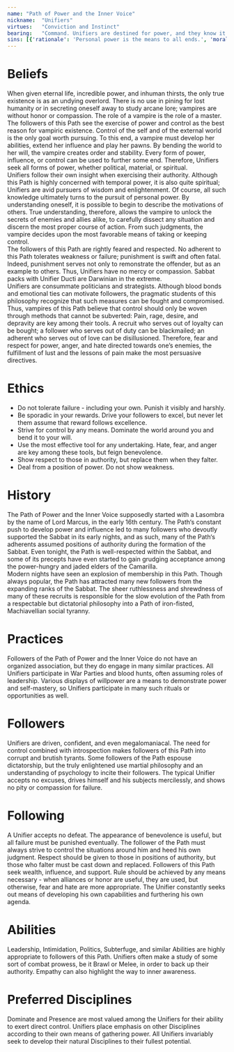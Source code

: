 ```yaml
---
name: "Path of Power and the Inner Voice"
nickname:  "Unifiers"
virtues:   "Conviction and Instinct"
bearing:   "Command. Unifiers are destined for power, and they know it. Those around them can feel their commanding presence. Their bearing modifier affects rolls to command or lead others."
sins: [{'rationale': 'Personal power is the means to all ends.', 'moral-guideline': 'Turning down the opportunity for power', 'rating': 1}, {'rationale': 'Failure is instructive only when used as a negative example.', 'moral-guideline': 'Not punishing failure', 'rating': 2}, {'rationale': 'Power must be seized. Be iron-fisted and resolute.', 'moral-guideline': 'Not using the most effective tools for control', 'rating': 3}, {'rationale': 'Be right and you will be vindicated. Follow a fool and you will suffer for it.', 'moral-guideline': 'Submitting to the error of others', 'rating': 4}, {'rationale': 'Do not hesitate to eliminate those who would stand against you.', 'moral-guideline': 'Failing to kill when it’s in your interests', 'rating': 5}, {'rationale': 'Succeed, or die.', 'moral-guideline': 'Accepting defeat', 'rating': 6}, {'rationale': 'Always gain something from your actions.', 'moral-guideline': 'Helping others when it is not to your advantage', 'rating': 7}, {'rationale': 'Give the respect that is due, that you might learn something in turn.', 'moral-guideline': 'Failing to respect your superiors', 'rating': 8}, {'rationale': 'Reward competence as an incentive, but do so sparingly.', 'moral-guideline': 'Treating your underlings poorly', 'rating': 9}, {'rationale': 'Dereliction of responsibility is a failure to lead properly.', 'moral-guideline': 'Denying responsibility for your actions', 'rating': 10}]
---
```


# Beliefs
When given eternal life, incredible power, and inhuman thirsts, the only true existence is as an undying overlord. There is no use in pining for lost humanity or in secreting oneself away to study arcane lore; vampires are without honor or compassion. The role of a vampire is the role of a master.<br>The followers of this Path see the exercise of power and control as the best reason for vampiric existence. Control of the self and of the external world is the only goal worth pursuing. To this end, a vampire must develop her abilities, extend her influence and play her pawns. By bending the world to her will, the vampire creates order and stability. Every form of power, influence, or control can be used to further some end. Therefore, Unifiers seek all forms of power, whether political, material, or spiritual.<br>Unifiers follow their own insight when exercising their authority. Although this Path is highly concerned with temporal power, it is also quite spiritual; Unifiers are avid pursuers of wisdom and enlightenment. Of course, all such knowledge ultimately turns to the pursuit of personal power. By understanding oneself, it is possible to begin to describe the motivations of others. True understanding, therefore, allows the vampire to unlock the secrets of enemies and allies alike, to carefully dissect any situation and discern the most proper course of action. From such judgments, the vampire decides upon the most favorable means of taking or keeping control.<br>The followers of this Path are rightly feared and respected. No adherent to this Path tolerates weakness or failure; punishment is swift and often fatal. Indeed, punishment serves not only to remonstrate the offender, but as an example to others. Thus, Unifiers have no mercy or compassion. Sabbat packs with Unifier Ducti are Darwinian in the extreme.<br>Unifiers are consummate politicians and strategists. Although blood bonds and emotional ties can motivate followers, the pragmatic students of this philosophy recognize that such measures can be fought and compromised. Thus, vampires of this Path believe that control should only be woven through methods that cannot be subverted: Pain, rage, desire, and depravity are key among their tools. A recruit who serves out of loyalty can be bought; a follower who serves out of duty can be blackmailed; an adherent who serves out of love can be disillusioned. Therefore, fear and respect for power, anger, and hate directed towards one’s enemies, the fulfillment of lust and the lessons of pain make the most persuasive directives.

# Ethics
<ul><li>Do not tolerate failure - including your own. Punish it visibly and harshly.</li><li>Be sporadic in your rewards. Drive your followers to excel, but never let them assume that reward follows excellence.</li><li>Strive for control by any means. Dominate the world around you and bend it to your will.</li><li>Use the most effective tool for any undertaking. Hate, fear, and anger are key among these tools, but feign benevolence.</li><li>Show respect to those in authority, but replace them when they falter.</li><li>Deal from a position of power. Do not show weakness.</li></ul>

# History
The Path of Power and the Inner Voice supposedly started with a Lasombra by the name of Lord Marcus, in the early 16th century. The Path‘s constant push to develop power and influence led to many followers who devoutly supported the Sabbat in its early nights, and as such, many of the Path‘s adherents assumed positions of authority during the formation of the Sabbat. Even tonight, the Path is well-respected within the Sabbat, and some of its precepts have even started to gain grudging acceptance among the power-hungry and jaded elders of the Camarilla.<br>Modern nights have seen an explosion of membership in this Path. Though always popular, the Path has attracted many new followers from the expanding ranks of the Sabbat. The sheer ruthlessness and shrewdness of many of these recruits is responsible for the slow evolution of the Path from a respectable but dictatorial philosophy into a Path of iron-fisted, Machiavellian social tyranny.

# Practices
Followers of the Path of Power and the Inner Voice do not have an organized association, but they do engage in many similar practices. All Unifiers participate in War Parties and blood hunts, often assuming roles of leadership. Various displays of willpower are a means to demonstrate power and self-mastery, so Unifiers participate in many such rituals or opportunities as well.

# Followers
Unifiers are driven, confident, and even megalomaniacal. The need for control combined with introspection makes followers of this Path into corrupt and brutish tyrants. Some followers of the Path espouse dictatorship, but the truly enlightened use martial philosophy and an understanding of psychology to incite their followers. The typical Unifier accepts no excuses, drives himself and his subjects mercilessly, and shows no pity or compassion for failure.

# Following
A Unifier accepts no defeat. The appearance of benevolence is useful, but all failure must be punished eventually. The follower of the Path must always strive to control the situations around him and heed his own judgment. Respect should be given to those in positions of authority, but those who falter must be cast down and replaced. Followers of this Path seek wealth, influence, and support. Rule should be achieved by any means necessary - when alliances or honor are useful, they are used, but otherwise, fear and hate are more appropriate. The Unifier constantly seeks out means of developing his own capabilities and furthering his own agenda.

# Abilities
Leadership, Intimidation, Politics, Subterfuge, and similar Abilities are highly appropriate to followers of this Path. Unifiers often make a study of some sort of combat prowess, be it Brawl or Melee, in order to back up their authority. Empathy can also highlight the way to inner awareness.

# Preferred Disciplines
Dominate and Presence are most valued among the Unifiers for their ability to exert direct control. Unifiers place emphasis on other Disciplines according to their own means of gathering power. All Unifiers invariably seek to develop their natural Disciplines to their fullest potential.
